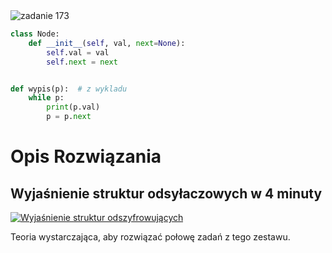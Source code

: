 <picture>
  <source srcset="../../srt/zbior_zadan/173.png" media="(prefers-color-scheme: light)">
  <source srcset="../../srt/zbior_zadan/black_173.png" media="(prefers-color-scheme: dark)">
  <img src="../../srt/zbior_zadan/black_173.png" alt="zadanie 173">
</picture>

```python
class Node:
    def __init__(self, val, next=None):
        self.val = val
        self.next = next


def wypis(p):  # z wykladu
    while p:
        print(p.val)
        p = p.next
```

# Opis Rozwiązania 

## Wyjaśnienie struktur odsyłaczowych w 4 minuty

[![Wyjaśnienie struktur odszyfrowujących](https://img.youtube.com/vi/F8AbOfQwl1c/0.jpg)](https://www.youtube.com/watch?v=F8AbOfQwl1c)

Teoria wystarczająca, aby rozwiązać połowę zadań z tego zestawu.


